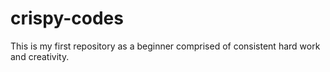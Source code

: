 # crispy-codes
This is my first repository as a beginner comprised of consistent hard work and creativity. 
